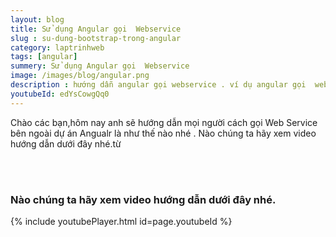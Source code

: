 ```yaml
---
layout: blog
title: Sử dụng Angular gọi  Webservice
slug : su-dung-bootstrap-trong-angular
category: laptrinhweb
tags: [angular]
summery: Sử dụng Angular gọi  Webservice
image: /images/blog/angular.png
description : hướng dẫn angular gọi webservice . ví dụ angular gọi  webservice
youtubeId: edYsCowgQq0
---
```

 
Chào các bạn,hôm nay anh sẽ hướng dẫn mọi người cách gọi Web Service bên ngoài   dự án Angualr là như thế nào nhé .
Nào chúng ta hãy xem video hướng dẫn dưới đây nhé.từ

<br><br>

### Nào chúng ta hãy xem video hướng dẫn dưới đây nhé.
{% include youtubePlayer.html id=page.youtubeId %}
